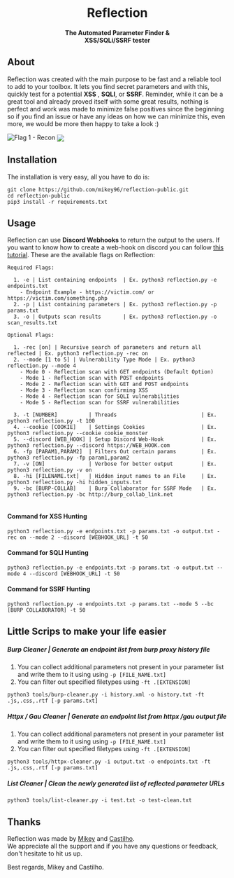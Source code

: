 <h1 align="center">Reflection</h1><h4 align="center">The Automated Parameter Finder &<br>XSS/SQLi/SSRF tester</h4>

## About

Reflection was created with the main purpose to be fast and a reliable tool to add to your toolbox. It lets you find secret parameters and with this, quickly test for a potential **XSS** , **SQLI**, or **SSRF**. Reminder, while it can be a great tool and already proved itself with some great results, nothing is perfect and work was made to minimize false positives since the beginning so if you find an issue or have any ideas on how we can minimize this, even more, we would be more then happy to take a look :)

![Flag 1 - Recon](/tool.gif)
<img align="center" src="https://i.ibb.co/Yf0bw1c/sshhhhhh.png">



## Installation

The installation is very easy, all you have to do is:

```
git clone https://github.com/mikey96/reflection-public.git
cd reflection-public
pip3 install -r requirements.txt
```



## Usage

Reflection can use **Discord Webhooks** to return the output to the users. If you want to know how to create a web-hook on discord you can follow [this tutorial](https://support.discord.com/hc/en-us/articles/228383668-Intro-to-Webhooks). These are the available  flags on Reflection:

```
Required Flags:

  1. -e | List containing endpoints  | Ex. python3 reflection.py -e endpoints.txt
    - Endpoint Example - https://victim.com/ or https://victim.com/something.php
  2. -p | List containing parameters | Ex. python3 reflection.py -p params.txt
  3. -o | Outputs scan results       | Ex. python3 reflection.py -o scan_results.txt

Optional Flags:
	
  1. -rec [on] | Recursive search of parameters and return all reflected | Ex. python3 reflection.py -rec on
  2. --mode [1 to 5] | Vulnerability Type Mode | Ex. python3 reflection.py --mode 4
	- Mode 0 - Reflection scan with GET endpoints (Default Option)
	- Mode 1 - Reflection scan with POST endpoints
	- Mode 2 - Reflection scan with GET and POST endpoints
	- Mode 3 - Reflection scan confirming XSS
	- Mode 4 - Reflection scan for SQLI vulnerabilities
	- Mode 5 - Reflection scan for SSRF vulnerabilities
        
  3. -t [NUMBER]          | Threads                           | Ex. python3 reflection.py -t 100
  4. --cookie [COOKIE]    | Settings Cookies                  | Ex. python3 reflection.py --cookie cookie_monster
  5. --discord [WEB_HOOK] | Setup Discord Web-Hook            | Ex. python3 reflection.py --discord https://WEB_HOOK.com
  6. -fp [PARAM1,PARAM2]  | Filters Out certain params        | Ex. python3 reflection.py -fp param1,param2
  7. -v [ON]              | Verbose for better output         | Ex. python3 reflection.py -v on
  8. -hi [FILENAME.txt]   | Hidden input names to an File     | Ex. python3 reflection.py -hi hidden_inputs.txt
  9. -bc [BURP-COLLAB]    | Burp Collaborator for SSRF Mode   | Ex. python3 reflection.py -bc http://burp_collab_link.net


```



#### Command for XSS Hunting

`python3 reflection.py -e endpoints.txt -p params.txt -o output.txt -rec on --mode 2 --discord [WEBHOOK_URL] -t 50`

#### Command for SQLI Hunting

`python3 reflection.py -e endpoints.txt -p params.txt -o output.txt --mode 4 --discord [WEBHOOK_URL] -t 50`

#### Command for SSRF Hunting

`python3 reflection.py -e endpoints.txt -p params.txt --mode 5 --bc [BURP COLLABORATOR] -t 50`



## Little Scrips to make your life easier

##### Burp Cleaner | Generate an endpoint list from burp proxy history file

1. You can collect additional parameters not present in your parameter list and write them to it using using  `-p [FILE_NAME.txt]`
2.  You can filter out specified filetypes using `-ft .[EXTENSION]`

`python3 tools/burp-cleaner.py -i history.xml -o history.txt -ft .js,.css,.rtf [-p params.txt]`



##### Httpx / Gau Cleaner | Generate an endpoint list from httpx /gau output file

1. You can collect additional parameters not present in your parameter list and write them to it using using  `-p [FILE_NAME.txt]`
2.  You can filter out specified filetypes using `-ft .[EXTENSION]`

`python3 tools/httpx-cleaner.py -i output.txt -o endpoints.txt -ft .js,.css,.rtf [-p params.txt]`



##### List Cleaner | Clean the newly generated list of reflected parameter URLs

`python3 tools/list-cleaner.py -i test.txt -o test-clean.txt`



## Thanks

Reflection was made by [Mikey](https://twitter.com/mikey96_bh) and [Castilho](https://twitter.com/castilho101).<br>We appreciate all the support and if you have any questions or feedback, don't hesitate to hit us up. 

Best regards, Mikey and Castilho.  
